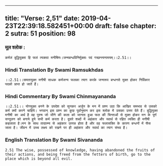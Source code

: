 
---
title: "Verse: 2,51"
date: 2019-04-23T22:39:18.582451+00:00
draft: false
chapter: 2
sutra: 51
position: 98
---
### मूल श्लोक :
```
कर्मजं बुद्धियुक्ता हि फलं त्यक्त्वा मनीषिणः।जन्मबन्धविनिर्मुक्ताः पदं गच्छन्त्यनामयम्।।2.51।।

```

### Hindi Translation By Swami Ramsukhdas
```
।।2.51।।समतायुक्त मनीषी साधक कर्मजन्य फलका त्याग करके जन्मरूप बन्धनसे मुक्त होकर निर्विकार पदको प्राप्त हो जाते हैं।

```

### Hindi Commentary By Swami Chinmayananda
```
।।2.51।। योगयुक्त बनने के उपदेश को सुनकर अर्जुन के मन में प्रश्न उठा कि आखिर समभाव से उसको कर्म क्यों करने चाहिये। भगवान् इस प्रश्न का कुछ पूर्वानुमान कर इस श्लोक में उसका उत्तर देते हैं। बुद्धियुक्त मनीषी का अर्थ है वह पुरुष जो जीने की कला को जानता हुआ फल की चिन्ताओं से मुक्त होकर मन के पूर्ण सन्तुलन को बनाये हुये सभी कर्म करता है। दूसरे शब्दों में अहंकार और स्वार्थ से रहित व्यक्ति ही मनीषी कहलाता है।मन के साथ तादात्म्य से अहंकार उत्पन्न होता है और वह फलासक्ति के कारण बन्धनों में फँस जाता है। जीवन में उच्च लक्ष्य को रखने पर ही अहंकार और स्वार्थ का त्याग संभव है।

```

### English Translation By Swami  Sivananda
```
2.51 The wise, possessed of knowledge, having abandoned the fruits of their actions, and being freed from the fetters of birth, go to the place which is beyond all evil.

```

